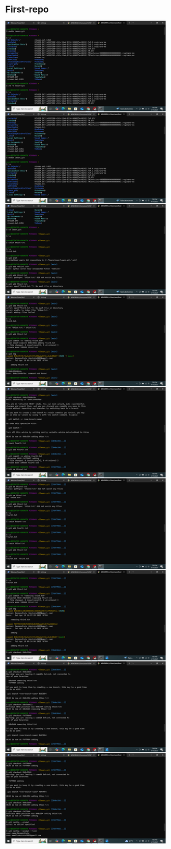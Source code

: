 # First-repo
![image alt](https://github.com/souldes05/First-repo/blob/30f1e26c29e0638ebdad379c492f0fce22039778/Screenshot%20(14).png) 
![image alt](https://github.com/souldes05/First-repo/blob/eb54031703e783b02e14fd8ddcc7e41fea1a4d2b/Screenshot%20(15).png)
![image alt](https://github.com/souldes05/First-repo/blob/6b86837c10a0a9a5c30fb86408ab81f22d7177b9/Screenshot%20(16).png)
![image alt](https://github.com/souldes05/First-repo/blob/85e93bc891197628cc5025901c2f70a77646b8bf/Screenshot%20(17).png)
![image alt](https://github.com/souldes05/First-repo/blob/9bbb31132d2709e44b7bd5b989183552ebc82a3f/Screenshot%20(18).png)
![image alt](https://github.com/souldes05/First-repo/blob/f878aed4a0c38e0c8f54faa552c9ef7f6ba68c29/Screenshot%20(19).png)
![image alt](https://github.com/souldes05/First-repo/blob/9063c869ff30568571c891c9b6e4dfdd776db73b/Screenshot%20(20).png)
![image alt](https://github.com/souldes05/First-repo/blob/18309abc8219233b1f0d28afa362413b6c8e00a6/Screenshot%20(21).png)
![image alt](https://github.com/souldes05/First-repo/blob/2d3f5a29aad1e46cda83722a8a6be76b1fdf3123/Screenshot%20(22).png)
